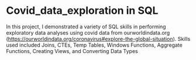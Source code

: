# Covid_data_exploration in SQL

In this project, I demonstrated a variety of SQL skills in performing exploratory data analyses using covid data from ourworldindata.org (https://ourworldindata.org/coronavirus#explore-the-global-situation). Skills used included Joins, CTEs, Temp Tables, Windows Functions, Aggregate Functions, Creating Views, and Converting Data Types
